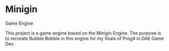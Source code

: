 # Minigin
Game Engine

This project is a game engine based on the Minigin Engine. 
The purpose is to recreate Bubble Bobble in this engine for my finals of Prog4 in DAE Game Dev.
